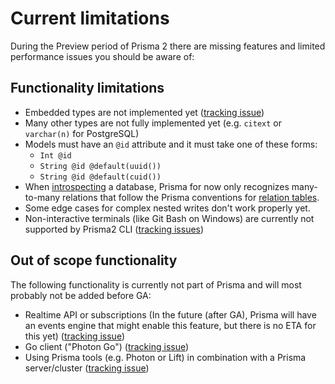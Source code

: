 # Current limitations

During the Preview period of Prisma 2 there are missing features and limited performance issues you should be aware of:

## Functionality limitations

- Embedded types are not implemented yet ([tracking issue](https://github.com/prisma/lift/issues/43))
- Many other types are not fully implemented yet (e.g. `citext` or `varchar(n)` for PostgreSQL)
- Models must have an `@id` attribute and it must take one of these forms:
    - `Int @id`
    - `String @id @default(uuid())`
    - `String @id @default(cuid())`  
- When [introspecting](./introspection.md) a database, Prisma for now only recognizes many-to-many relations that follow the Prisma conventions for [relation tables](https://github.com/prisma/prisma2/blob/master/docs/relations.md#mn).
- Some edge cases for complex nested writes don't work properly yet.
- Non-interactive terminals (like Git Bash on Windows) are currently not supported by Prisma2 CLI ([tracking issues](https://github.com/prisma/prisma2/issues/554))

## Out of scope functionality

The following functionality is currently not part of Prisma and will most probably not be added before GA:

- Realtime API or subscriptions (In the future (after GA), Prisma will have an events engine that might enable this feature, but there is no ETA for this yet) ([tracking issue](https://github.com/prisma/prisma2/issues/298))
- Go client ("Photon Go") ([tracking issue](https://github.com/prisma/prisma2/issues/571))
- Using Prisma tools (e.g. Photon or Lift) in combination with a Prisma server/cluster ([tracking issue](https://github.com/prisma/prisma2/issues/370))
